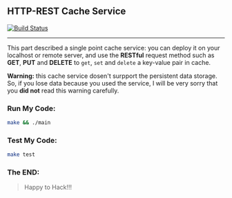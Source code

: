 ## HTTP-REST Cache Service

[![Build Status](https://travis-ci.com/ShiinaOrez/GoDistributedCache.svg?branch=master)](https://travis-ci.com/ShiinaOrez/GoDistributedCache)

------

This part described a single point cache service: you can deploy it on your localhost or remote server, and use the **RESTful** request method such as **GET**, **PUT** and **DELETE** to ``get``, ``set`` and ``delete`` a key-value pair in cache.

**Warning:** this cache service dosen't surpport the persistent data storage. So, if you lose data because you used the service, I will be very sorry that you **did not** read this warning carefully.

### Run My Code:

```bash
make && ./main
```

### Test My Code:

```bash
make test
```

### The END:

> Happy to Hack!!!